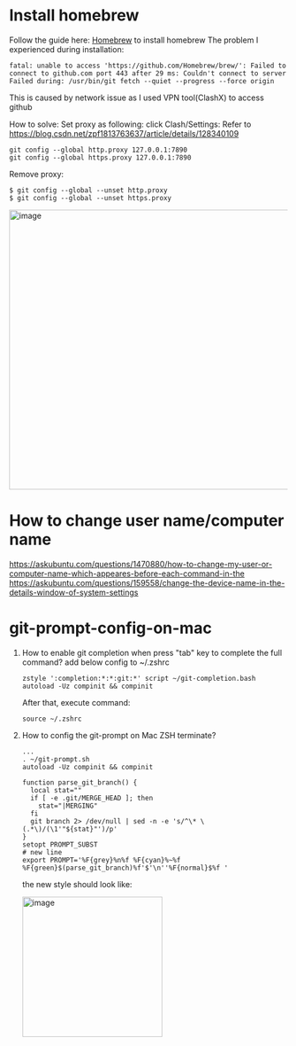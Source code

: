 # Install homebrew
Follow the guide here: [Homebrew](https://brew.sh/) to install homebrew
The problem I experienced during installation:
```
fatal: unable to access 'https://github.com/Homebrew/brew/': Failed to connect to github.com port 443 after 29 ms: Couldn't connect to server
Failed during: /usr/bin/git fetch --quiet --progress --force origin
```
This is caused by network issue as I used VPN tool(ClashX) to access github

How to solve:
Set proxy as following: click Clash/Settings:
Refer to https://blog.csdn.net/zpf1813763637/article/details/128340109
```
git config --global http.proxy 127.0.0.1:7890
git config --global https.proxy 127.0.0.1:7890
```
Remove proxy:
```
$ git config --global --unset http.proxy 
$ git config --global --unset https.proxy
```
<img width="505" alt="image" src="https://github.com/user-attachments/assets/c20a2762-391a-4959-966c-896ca20e8729" />

# How to change user name/computer name
https://askubuntu.com/questions/1470880/how-to-change-my-user-or-computer-name-which-appeares-before-each-command-in-the
https://askubuntu.com/questions/159558/change-the-device-name-in-the-details-window-of-system-settings

# git-prompt-config-on-mac
1. How to enable git completion when press "tab" key to complete the full command?
   add below config to ~/.zshrc
   ```
   zstyle ':completion:*:*:git:*' script ~/git-completion.bash
   autoload -Uz compinit && compinit
   ```
   After that, execute command:
   ```
   source ~/.zshrc
   ```

2. How to config the git-prompt on Mac ZSH terminate?
   ```
   ...
   . ~/git-prompt.sh
   autoload -Uz compinit && compinit

   function parse_git_branch() {
     local stat=""
     if [ -e .git/MERGE_HEAD ]; then
       stat="|MERGING"
     fi
     git branch 2> /dev/null | sed -n -e 's/^\* \(.*\)/(\1'"${stat}"')/p'
   }
   setopt PROMPT_SUBST
   # new line
   export PROMPT='%F{grey}%n%f %F{cyan}%~%f %F{green}$(parse_git_branch)%f'$'\n''%F{normal}$%f '
   ```
   the new style should look like:
   
   <img width="253" alt="image" src="https://github.com/user-attachments/assets/6d1e98d9-3c58-4aa7-b10a-5bb1c25cce80" />


